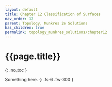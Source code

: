 ```yaml
---
layout: default
title: Chapter 12 Classification of Surfaces
nav_order: 12
parent: Topology, Munkres 2e Solutions
has_children: true
permalink: topology_munkres_solutions/chapter12
---
```


# {{page.title}}
{: .no_toc }

Something here.
{: .fs-6 .fw-300 }
